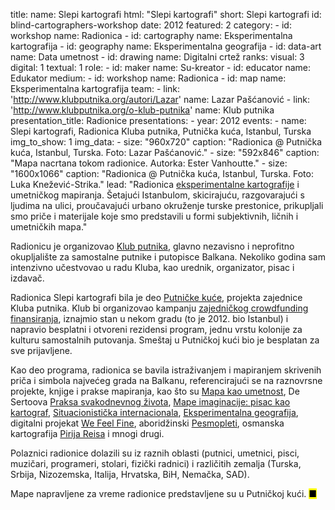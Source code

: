 title: 
    name: Slepi kartografi
    html: "Slepi kartografi"
    short: Slepi kartografi
id: blind-cartographers-workshop
date: 2012
featured: 2
category: 
    - id: workshop
      name: Radionica
    - id: cartography
      name: Eksperimentalna kartografija
    - id: geography
      name: Eksperimentalna geografija
    - id: data-art
      name: Data umetnost
    - id: drawing
      name: Digitalni crtež
ranks:
    visual: 3
    digital: 1
    textual: 1
role:
    - id: maker
      name: Su-kreator
    - id: educator
      name: Edukator
medium:
    - id: workshop
      name: Radionica
    - id: map
      name: Eksperimentalna kartografija
team:
    - link: 'http://www.klubputnika.org/autori/Lazar'
      name: Lazar Pašćanović
    - link: 'http://www.klubputnika.org/o-klub-putnika'
      name: Klub putnika    
presentation_title: Radionice
presentations:
    - year: 2012
      events:
        - name: <span class='italic-style'>Slepi kartografi</span>, Radionica Kluba putnika, Putnička kuća, Istanbul, Turska      
img_to_show: 1
img_data:
    - size: "960x720"
      caption: "Radionica @ Putnička kuća, Istanbul, Turska. Foto: Lazar Pašćanović."
    - size: "592x846"
      caption: "Mapa nacrtana tokom radionice. Autorka: Ester Vanhoutte."
    - size: "1600x1066"
      caption: "Radionica @ Putnička kuća, Istanbul, Turska. Foto: Luka Knežević-Strika."
lead: "Radionica <a href='/rad/projekti/category/cartography'>eksperimentalne kartografije</a> i umetničkog mapiranja. Šetajući Istanbulom, skicirajuću, razgovarajući s ljudima na ulici, proučavajući urbano okruženje turske prestonice, prikupljali smo priče i materijale koje smo predstavili u formi subjektivnih, ličnih i umetničkih mapa."

Radionicu je organizovao <a href='http://www.klubputnika.org/o-klub-putnika' target='_blank'>Klub putnika</a>, glavno nezavisno i neprofitno okupljalište za samostalne putnike i putopisce Balkana. Nekoliko godina sam intenzivno učestvovao u radu Kluba, kao urednik, organizator, pisac i izdavač. 

Radionica <span class='italic-style'>Slepi kartografi</span> bila je deo <a href='http://www.klubputnika.org/putnicka-kuca/istanbul/3621-putnicka-kuca-istanbul' target='_blank'>Putničke kuće</a>, projekta zajednice Kluba putnika. Klub bi organizovao kampanju <a href='https://en.wikipedia.org/wiki/Crowdfunding' target='_blank'>zajedničkog <span class='italic-style'>crowdfunding</span> finansiranja</a>, iznajmio stan u nekom gradu (to je 2012. bio Istanbul) i napravio besplatni i otvoreni <span class='italic-style'>rezidensi</span> program, jednu vrstu kolonije za kulturu samostalnih putovanja. Smeštaj u Putničkoj kući bio je besplatan za sve prijavljene. 

Kao deo programa, radionica se bavila istraživanjem i mapiranjem skrivenih priča i simbola najvećeg grada na Balkanu, referencirajući se na raznovrsne projekte, knjige i prakse mapiranja, kao što su <a href='https://www.brainpickings.org/2009/10/16/the-map-as-art/' target='_blank'><span class='italic-style'>Mapa kao umetnost</span></a>, De Sertoova <a href="https://monoskop.org/images/2/2a/De_Certeau_Michel_The_Practice_of_Everyday_Life.pdf" target="_blank"><span class='italic-style'>Praksa svakodnevnog života</span></a>, <a href='http://tupress.org/books/maps-of-the-imagination' target='_blank'><span class='italic-style'>Mape imaginacije: pisac kao kartograf</span></a>, <a href='https://en.wikipedia.org/wiki/Situationist_International' target='_blank'>Situacionistička internacionala</a>, <a href='https://www.e-flux.com/announcements/38923/experimental-geography/' target='_blank'>Eksperimentalna geografija</a>, digitalni projekat <a href='http://wefeelfine.org/' target='_blank'><span class='italic-style'>We Feel Fine</a></a>, aboridžinski <a href='https://en.wikipedia.org/wiki/Songline' target='_blank'>Pesmopleti</a>, osmanska kartografija <a href='https://en.wikipedia.org/wiki/Piri_Reis' target='_blank'>Pirija Reisa</a> i mnogi drugi.

Polaznici radionice dolazili su iz raznih oblasti (putnici, umetnici, pisci, muzičari, programeri, stolari, fizički radnici) i različitih zemalja (Turska, Srbija, Nizozemska, Italija, Hrvatska, BiH, Nemačka, SAD).

Mape napravljene za vreme radionice predstavljene su u Putničkoj kući. <mark>&#9632;</mark>